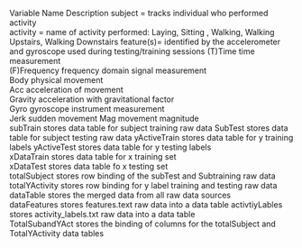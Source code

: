 Variable Name	Description	
subject =   	tracks individual who performed activity	
activity =	name of activity performed: Laying, Sitting , Walking, Walking Upstairs, Walking Downstairs	
feature(s)= 	identified by the accelerometer and gyroscope used during testing/training sessions	
(T)Time		time measurement	
(F)Frequency	frequency domain signal  measurement	
Body		physical movement	
Acc		acceleration of movement	
Gravity		acceleration with gravitational factor	
Gyro		gyroscope instrument measurement	
Jerk		sudden movement	
Mag		movement magnitude	
subTrain	stores data table for subject training raw data	
SubTest	stores 	data table for subject testing raw data	
yActiveTrain	stores data table for y training labels	
yActiveTest	stores data table for y testing labels	
xDataTrain	stores data table for x training set	
xDataTest	stores data table fo x testing set	
totalSubject	stores row binding of the subTest and Subtraining raw data	
totalYActivity	stores row binding for y label training and testing raw data	
dataTable	stores the merged data from all raw data sources 	
dataFeatures	stores features.text raw data into a data table	
activtiyLables	stores activity_labels.txt raw data into a data table	
TotalSubandYAct	stores the binding of columns for the totalSubject and TotalYActivity data tables	
 
